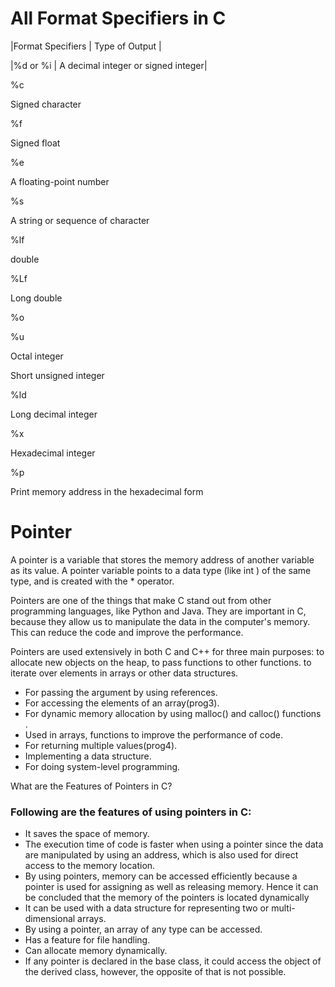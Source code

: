 # All Format Specifiers in C

|Format Specifiers | Type of Output |

|%d or %i | A decimal integer or signed integer| 

%c
	

Signed character 

%f
	

Signed float

%e
	

A floating-point number

%s 
	

A string or sequence of character 

%lf
	

double

%Lf
	

Long double 

%o

%u
	

Octal integer 

Short unsigned integer

%ld 
	

Long decimal integer

%x
	

Hexadecimal integer

%p
	

Print memory address in the hexadecimal form


# Pointer

A pointer is a variable that stores the memory address of another variable as its value. A pointer variable points to a data type (like int ) of the same type, and is created with the * operator.

Pointers are one of the things that make C stand out from other programming languages, like Python and Java. They are important in C, because they allow us to manipulate the data in the computer's memory. This can reduce the code and improve the performance.

Pointers are used extensively in both C and C++ for three main purposes: to allocate new objects on the heap, to pass functions to other functions. to iterate over elements in arrays or other data structures.

- For passing the argument by using references.
- For accessing the elements of an array(prog3).
- For dynamic memory allocation by using malloc() and calloc() functions .
- Used in arrays, functions to improve the performance of code.
- For returning multiple values(prog4).
- Implementing a data structure.
- For doing system-level programming.

What are the Features of Pointers in C?

### Following are the features of using pointers in C:

* It saves the space of memory.
* The execution time of code is faster when using a pointer since the data are manipulated by using an address, which is also used for direct access to the memory location.
* By using pointers, memory can be accessed efficiently because a pointer is used for assigning as well as releasing memory. Hence it can be concluded that the memory of the pointers is located dynamically
* It can be used with a data structure for representing two or multi-dimensional arrays.
* By using a pointer, an array of any type can be accessed.
* Has a feature for file handling.
* Can allocate memory dynamically.
* If any pointer is declared in the base class, it could access the object of the derived class, however, the opposite of that is not possible.

